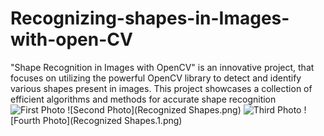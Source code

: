 # Recognizing-shapes-in-Images-with-open-CV
"Shape Recognition in Images with OpenCV" is an innovative project, that focuses on utilizing the powerful OpenCV library to detect and identify various shapes present in images. This project showcases a collection of efficient algorithms and methods for accurate shape recognition
![First Photo](edges.jpg) ![Second Photo](Recognized Shapes.png)
![Third Photo](edges.1.jpg) ![Fourth Photo](Recognized Shapes.1.png)




